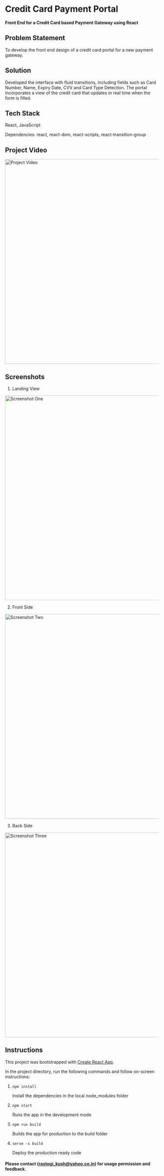 # Credit Card Payment Portal
**Front End for a Credit Card based Payment Gateway using React**

## Problem Statement
To develop the front end design of a credit card portal for a new payment gateway.

## Solution
Developed the interface with fluid transitions, including fields such as Card Number, Name, Expiry Date, CVV and Card Type Detection. The portal incorporates a view of the credit card that updates in real time when the form is filled.

## Tech Stack
React, JavaScript

Dependencies: react, react-dom, react-scripts, react-transition-group

## Project Video
<img src="https://i.imgur.com/Fb8KcEl.gif" width="668" alt="Project Video">

## Screenshots
1. Landing View
<img src="https://i.imgur.com/qeKrefS.png" width="668" alt="Screenshot One">

2. Front Side
<img src="https://i.imgur.com/eiaQE2R.png" width="668" alt="Screenshot Two">

3. Back Side
<img src="https://i.imgur.com/BBDexHV.png" width="668" alt="Screenshot Three">

## Instructions

This project was bootstrapped with [Create React App](https://github.com/facebook/create-react-app).

In the project directory, run the following commands and follow on-screen instructions:

1. `npm install`

	Install the dependencies in the local node_modules folder

2. `npm start`

	Runs the app in the development mode

3. `npm run build`

	Builds the app for production to the build folder

4. `serve -s build`

	Deploy the production ready code

#### Please contact (rastogi_kush@yahoo.co.in) for usage permission and feedback.
